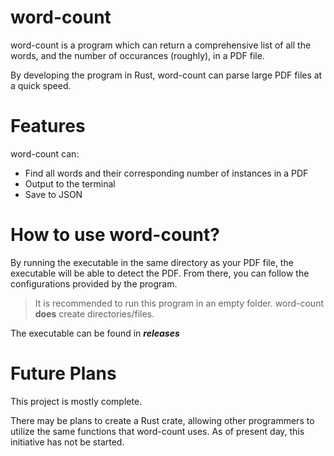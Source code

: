 # word-count

word-count is a program which can return a comprehensive list of all the words, and the number of occurances (roughly), in a PDF file.

By developing the program in Rust, word-count can parse large PDF files at a quick speed.

# Features

word-count can: 

* Find all words and their corresponding number of instances in a PDF
* Output to the terminal
* Save to JSON

# How to use word-count?

By running the executable in the same directory as your PDF file, the executable will be able to detect the PDF. From there, you can follow the configurations provided by the program.

> It is recommended to run this program in an empty folder. word-count **does** create directories/files.

The executable can be found in ***releases***

# Future Plans

This project is mostly complete. 

There may be plans to create a Rust crate, allowing other programmers to utilize the same functions that word-count uses. As of present day, this initiative has not be started.